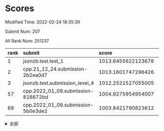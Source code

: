 # Scores

Modified Time: 2022-02-24 18:35:39

Submit Num: 207

All Rank Num: 251237

| rank |               submit               |       score        |       sigma        | pk_num |
| :--- | :--------------------------------- | :----------------- | :----------------- | :----- |
| 1    | jsonzb.test.test_1                 | 1013.6455622123678 | 0.805069112696787  | 4852   |
| 2    | cpp.21_12_24.submission-2b2ea0d7   | 1013.1601747296426 | 0.8228199872244631 | 4857   |
| 3    | jsonzb.test.submission_level_4     | 1012.2521527055005 | 0.8026310505298563 | 4857   |
| 57   | cpp.2022_01_09.submission-816672bd | 1004.9275954954007 | 0.7180978814669974 | 4858   |
| 68   | cpp.2022_01_09.submission-5b0e3de2 | 1003.8421790823612 | 0.7052981472626823 | 4853   |


<details>
<summary>全部</summary>

| rank |                 submit                 |       score        |       sigma        | pk_num |
| :--- | :------------------------------------- | :----------------- | :----------------- | :----- |
| 1    | jsonzb.test.test_1                     | 1013.6455622123678 | 0.805069112696787  | 4852   |
| 2    | cpp.21_12_24.submission-2b2ea0d7       | 1013.1601747296426 | 0.8228199872244631 | 4857   |
| 3    | jsonzb.test.submission_level_4         | 1012.2521527055005 | 0.8026310505298563 | 4857   |
| 4    | gobigger.level_3.submission_level_3_7  | 1011.3022673240251 | 0.7456099993565276 | 4858   |
| 5    | gobigger.level_3.submission_level_3_34 | 1011.2569205901749 | 0.758379092331582  | 4856   |
| 6    | gobigger.level_3.submission_level_3_33 | 1011.1581027920764 | 0.7553545827996687 | 4852   |
| 7    | gobigger.level_3.submission_level_3_27 | 1010.9475530537801 | 0.7514062319908456 | 4858   |
| 8    | gobigger.level_3.submission_level_3_25 | 1010.9332832401789 | 0.7670535408792478 | 4854   |
| 9    | gobigger.level_3.submission_level_3_30 | 1010.7418424533569 | 0.7612066818462481 | 4857   |
| 10   | gobigger.level_3.submission_level_3_21 | 1010.7059649250565 | 0.7752247120361925 | 4853   |
| 11   | gobigger.level_3.submission_level_3_45 | 1010.7033765638422 | 0.769261719200744  | 4858   |
| 12   | gobigger.level_3.submission_level_3_1  | 1010.6716851713735 | 0.7555371947466383 | 4858   |
| 13   | gobigger.level_3.submission_level_3_3  | 1010.6607598728364 | 0.7940781546100597 | 4856   |
| 14   | gobigger.level_3.submission_level_3_42 | 1010.6539679513886 | 0.7844052962369468 | 4847   |
| 15   | gobigger.level_3.submission_level_3_38 | 1010.5640275086963 | 0.7602395005668271 | 4852   |
| 16   | gobigger.level_3.submission_level_3_37 | 1010.478349946055  | 0.7823830888464367 | 4856   |
| 17   | gobigger.level_3.submission_level_3_41 | 1010.4233589955899 | 0.7837462333120375 | 4857   |
| 18   | gobigger.level_3.submission_level_3_48 | 1010.3173113698306 | 0.7470457212545879 | 4853   |
| 19   | gobigger.level_3.submission_level_3_9  | 1010.2307271090338 | 0.7418892977440199 | 4854   |
| 20   | gobigger.level_3.submission_level_3_20 | 1010.1103519401621 | 0.7313429373929613 | 4855   |
| 21   | gobigger.level_3.submission_level_3_15 | 1010.0940667908222 | 0.7692643238850932 | 4851   |
| 22   | gobigger.level_3.submission_level_3_43 | 1009.9733099446714 | 0.7483884762464622 | 4854   |
| 23   | gobigger.level_3.submission_level_3_12 | 1009.8742130707997 | 0.7634703161573139 | 4856   |
| 24   | gobigger.level_3.submission_level_3_39 | 1009.8479965598395 | 0.7587767294117128 | 4856   |
| 25   | gobigger.level_3.submission_level_3_47 | 1009.8427352950002 | 0.7571909851624837 | 4855   |
| 26   | gobigger.level_3.submission_level_3_28 | 1009.8050207381166 | 0.7614419898989975 | 4848   |
| 27   | gobigger.level_3.submission_level_3_23 | 1009.7679938523679 | 0.7423406858521072 | 4850   |
| 28   | gobigger.level_3.submission_level_3_17 | 1009.7532399009251 | 0.7440678168235734 | 4857   |
| 29   | gobigger.level_3.submission_level_3_16 | 1009.7396883609783 | 0.759317487811207  | 4860   |
| 30   | gobigger.level_3.submission_level_3_6  | 1009.7301299875137 | 0.7632187363008227 | 4855   |
| 31   | gobigger.level_3.submission_level_3_24 | 1009.7298726496097 | 0.7673374905143379 | 4855   |
| 32   | gobigger.level_3.submission_level_3_36 | 1009.6820390510088 | 0.7607603704286521 | 4853   |
| 33   | gobigger.level_3.submission_level_3_8  | 1009.6311732228841 | 0.744897221924596  | 4855   |
| 34   | gobigger.level_3.submission_level_3_18 | 1009.6187257010798 | 0.7557514491883297 | 4856   |
| 35   | gobigger.level_3.submission_level_3_2  | 1009.5762049132854 | 0.7522363698315595 | 4850   |
| 36   | gobigger.level_3.submission_level_3_14 | 1009.5330776830001 | 0.744008411261342  | 4853   |
| 37   | gobigger.level_3.submission_level_3_0  | 1009.5068551629424 | 0.7462192910214415 | 4853   |
| 38   | gobigger.level_3.submission_level_3_46 | 1009.500554360252  | 0.747825003552168  | 4855   |
| 39   | gobigger.level_3.submission_level_3_40 | 1009.4732506439818 | 0.7568541464794869 | 4857   |
| 40   | gobigger.level_3.submission_level_3_13 | 1009.441266969016  | 0.749501358987979  | 4858   |
| 41   | gobigger.level_3.submission_level_3_49 | 1009.3930790728521 | 0.7692499110584547 | 4859   |
| 42   | gobigger.level_3.submission_level_3_11 | 1009.3486461677923 | 0.7632730206114662 | 4854   |
| 43   | gobigger.level_3.submission_level_3_35 | 1009.2407085564191 | 0.7613648765018277 | 4855   |
| 44   | gobigger.level_3.submission_level_3_4  | 1009.2303723667317 | 0.7699708762036857 | 4862   |
| 45   | gobigger.level_3.submission_level_3_10 | 1008.9852359398161 | 0.7382843083319024 | 4851   |
| 46   | gobigger.level_3.submission_level_3_32 | 1008.8836681031927 | 0.730216680383048  | 4853   |
| 47   | gobigger.level_3.submission_level_3_19 | 1008.7280961160454 | 0.7605886646556644 | 4857   |
| 48   | gobigger.level_3.submission_level_3_31 | 1008.6558308165799 | 0.7335468527505256 | 4861   |
| 49   | gobigger.level_3.submission_level_3_26 | 1008.6184334658976 | 0.7459818770989424 | 4860   |
| 50   | gobigger.level_3.submission_level_3_44 | 1008.5327503377838 | 0.7401894766439707 | 4858   |
| 51   | gobigger.level_3.submission_level_3_29 | 1008.4077625176566 | 0.7444509183052833 | 4857   |
| 52   | gobigger.level_3.submission_level_3_5  | 1008.317092444979  | 0.7578644498641481 | 4851   |
| 53   | gobigger.level_3.submission_level_3_22 | 1008.3108580678607 | 0.7525688965814683 | 4858   |
| 54   | gobigger.level_1.submission_level_1_39 | 1005.7884139545997 | 0.7262131720805682 | 4857   |
| 55   | gobigger.level_1.submission_level_1_29 | 1005.2456376784301 | 0.7085995433608221 | 4855   |
| 56   | gobigger.level_1.submission_level_1_0  | 1004.9869921044925 | 0.7126699210159312 | 4847   |
| 57   | cpp.2022_01_09.submission-816672bd     | 1004.9275954954007 | 0.7180978814669974 | 4858   |
| 58   | gobigger.level_1.submission_level_1_34 | 1004.8442019743524 | 0.7200109784394518 | 4855   |
| 59   | gobigger.level_1.submission_level_1_16 | 1004.6931014192802 | 0.7250023517139607 | 4855   |
| 60   | gobigger.level_1.submission_level_1_23 | 1004.6491369366587 | 0.716201116141866  | 4856   |
| 61   | gobigger.level_1.submission_level_1_18 | 1004.4680952482923 | 0.7286398108311818 | 4856   |
| 62   | gobigger.level_1.submission_level_1_32 | 1004.4534659867523 | 0.7168799434574354 | 4855   |
| 63   | gobigger.level_1.submission_level_1_31 | 1004.1735178247933 | 0.7063498026063832 | 4848   |
| 64   | gobigger.level_1.submission_level_1_48 | 1004.1687320415201 | 0.7161402111765683 | 4856   |
| 65   | gobigger.level_1.submission_level_1_45 | 1004.1420406053594 | 0.716378864478239  | 4859   |
| 66   | gobigger.level_1.submission_level_1_27 | 1003.932320089111  | 0.7221342534777512 | 4855   |
| 67   | gobigger.level_1.submission_level_1_12 | 1003.8916822233348 | 0.7177151816065942 | 4855   |
| 68   | cpp.2022_01_09.submission-5b0e3de2     | 1003.8421790823612 | 0.7052981472626823 | 4853   |
| 69   | gobigger.level_1.submission_level_1_35 | 1003.8223973249092 | 0.72291033027412   | 4857   |
| 70   | gobigger.level_1.submission_level_1_13 | 1003.8194348913424 | 0.7193425078036839 | 4856   |
| 71   | gobigger.level_1.submission_level_1_1  | 1003.7648096331004 | 0.7196677825886276 | 4853   |
| 72   | gobigger.level_1.submission_level_1_2  | 1003.7399820822025 | 0.7193865938356303 | 4863   |
| 73   | gobigger.level_1.submission_level_1_6  | 1003.6958721911242 | 0.7213295660753263 | 4858   |
| 74   | gobigger.level_1.submission_level_1_11 | 1003.6230172930684 | 0.712705316896189  | 4855   |
| 75   | gobigger.level_1.submission_level_1_3  | 1003.6101635550996 | 0.7204132645579605 | 4850   |
| 76   | gobigger.level_1.submission_level_1_14 | 1003.6063738090959 | 0.7082320964100352 | 4856   |
| 77   | gobigger.level_1.submission_level_1_10 | 1003.580309337055  | 0.7089678302279229 | 4854   |
| 78   | gobigger.level_1.submission_level_1_28 | 1003.4249440060123 | 0.7169545519805355 | 4854   |
| 79   | gobigger.level_1.submission_level_1_49 | 1003.4244273440154 | 0.7166084893489488 | 4853   |
| 80   | gobigger.level_1.submission_level_1_36 | 1003.3061203698804 | 0.7179330376655396 | 4854   |
| 81   | gobigger.level_1.submission_level_1_24 | 1003.251148558879  | 0.7122963772979116 | 4862   |
| 82   | gobigger.level_1.submission_level_1_47 | 1003.2407840641368 | 0.7217926496280547 | 4858   |
| 83   | gobigger.level_1.submission_level_1_9  | 1003.2125065127096 | 0.7107529510322225 | 4854   |
| 84   | gobigger.level_1.submission_level_1_4  | 1003.197946838001  | 0.7101314167586353 | 4854   |
| 85   | gobigger.level_1.submission_level_1_26 | 1003.1021757110163 | 0.717359247111707  | 4855   |
| 86   | gobigger.level_1.submission_level_1_43 | 1003.0192613540873 | 0.7112989929245233 | 4850   |
| 87   | gobigger.level_1.submission_level_1_15 | 1002.9847245659616 | 0.7064392496300539 | 4858   |
| 88   | gobigger.level_1.submission_level_1_42 | 1002.8972598224328 | 0.7238397477514495 | 4855   |
| 89   | gobigger.level_1.submission_level_1_21 | 1002.8668313616505 | 0.7134544669699776 | 4853   |
| 90   | gobigger.level_1.submission_level_1_44 | 1002.8554158041293 | 0.7271766266705182 | 4853   |
| 91   | gobigger.level_1.submission_level_1_46 | 1002.837436458549  | 0.7055162206032264 | 4857   |
| 92   | gobigger.level_1.submission_level_1_33 | 1002.8174665485336 | 0.7126725412285758 | 4857   |
| 93   | gobigger.level_1.submission_level_1_8  | 1002.7520820827624 | 0.7066842777670158 | 4857   |
| 94   | gobigger.level_1.submission_level_1_19 | 1002.7015274926096 | 0.7083551821815179 | 4860   |
| 95   | gobigger.level_1.submission_level_1_25 | 1002.4337573537995 | 0.7152482401759682 | 4865   |
| 96   | gobigger.level_1.submission_level_1_20 | 1002.403588232754  | 0.7156552264319114 | 4857   |
| 97   | gobigger.level_1.submission_level_1_38 | 1002.3960306040894 | 0.7023806466940413 | 4853   |
| 98   | gobigger.level_1.submission_level_1_30 | 1002.3265151489356 | 0.7247573644178317 | 4853   |
| 99   | gobigger.level_1.submission_level_1_7  | 1002.3248393716784 | 0.7097747578089015 | 4856   |
| 100  | gobigger.level_1.submission_level_1_22 | 1002.3171440743404 | 0.7214102578789428 | 4849   |
| 101  | gobigger.level_1.submission_level_1_17 | 1002.3016285807915 | 0.7094100655142184 | 4854   |
| 102  | gobigger.level_1.submission_level_1_41 | 1002.2440509806034 | 0.7140504538090375 | 4857   |
| 103  | gobigger.level_1.submission_level_1_40 | 1001.733463930507  | 0.7095874388570079 | 4851   |
| 104  | gobigger.level_1.submission_level_1_5  | 1001.4374435764702 | 0.7174102464255467 | 4854   |
| 105  | gobigger.level_1.submission_level_1_37 | 1001.3097923655778 | 0.722111797221164  | 4849   |
| 106  | gobigger.random.submission_random_3    | 997.3001659918273  | 0.7001596664364657 | 4853   |
| 107  | gobigger.random.submission_random_41   | 997.270689712015   | 0.7171894445616178 | 4856   |
| 108  | gobigger.random.submission_random_21   | 997.0451204274533  | 0.7082621875627019 | 4857   |
| 109  | gobigger.random.submission_random_12   | 997.0275548126506  | 0.70622212135405   | 4860   |
| 110  | gobigger.random.submission_random_44   | 996.9823840919953  | 0.7175976197299813 | 4850   |
| 111  | gobigger.random.submission_random_19   | 996.9393444761549  | 0.7109720899418649 | 4847   |
| 112  | gobigger.random.submission_random_27   | 996.835706694665   | 0.7135869389109294 | 4850   |
| 113  | gobigger.random.submission_random_30   | 996.8183960068442  | 0.6968422414040153 | 4857   |
| 114  | gobigger.random.submission_random_0    | 996.7400316954282  | 0.7062374946397766 | 4857   |
| 115  | gobigger.random.submission_random_39   | 996.685431486164   | 0.7139241857588672 | 4846   |
| 116  | gobigger.random.submission_random_42   | 996.6805686135862  | 0.7180914548403663 | 4853   |
| 117  | gobigger.random.submission_random_4    | 996.6793598096548  | 0.7187267209654398 | 4853   |
| 118  | gobigger.random.submission_random_36   | 996.6352594293332  | 0.7030963865972566 | 4854   |
| 119  | gobigger.random.submission_random_25   | 996.6012053186467  | 0.7132502443578101 | 4853   |
| 120  | gobigger.random.submission_random_48   | 996.4912070156726  | 0.7125876613371995 | 4853   |
| 121  | gobigger.random.submission_random_9    | 996.4904848947692  | 0.7072422309760643 | 4853   |
| 122  | gobigger.random.submission_random_43   | 996.4097142785276  | 0.7101761928122375 | 4859   |
| 123  | gobigger.random.submission_random_16   | 996.400955465052   | 0.7187200124059624 | 4854   |
| 124  | gobigger.random.submission_random_33   | 996.3992138691509  | 0.7140671314159115 | 4856   |
| 125  | gobigger.random.submission_random_1    | 996.357761984058   | 0.7022534489521005 | 4857   |
| 126  | gobigger.random.submission_random_32   | 996.2970362809364  | 0.7040085962912822 | 4859   |
| 127  | gobigger.random.submission_random_37   | 996.2826564799574  | 0.7167613887999513 | 4853   |
| 128  | gobigger.random.submission_random_6    | 996.2439880582723  | 0.7082826203972574 | 4851   |
| 129  | gobigger.random.submission_random_18   | 996.1849008822453  | 0.7054307348691424 | 4859   |
| 130  | gobigger.random.submission_random_35   | 996.1258626904549  | 0.7152077368096462 | 4854   |
| 131  | gobigger.random.submission_random_5    | 996.1251489226158  | 0.6940037056686102 | 4855   |
| 132  | gobigger.random.submission_random_15   | 996.102613663172   | 0.7267421274367052 | 4857   |
| 133  | gobigger.random.submission_random_10   | 996.0902525131899  | 0.7076684846122075 | 4856   |
| 134  | gobigger.random.submission_random_13   | 995.952187812307   | 0.7203340511214674 | 4852   |
| 135  | gobigger.random.submission_random_20   | 995.8963489871173  | 0.7089532575233717 | 4854   |
| 136  | gobigger.random.submission_random_47   | 995.7882206938405  | 0.7059339307494976 | 4859   |
| 137  | gobigger.random.submission_random_28   | 995.7859546587946  | 0.7102585686178986 | 4853   |
| 138  | gobigger.random.submission_random_7    | 995.7660150167197  | 0.718311966853779  | 4857   |
| 139  | gobigger.random.submission_random_49   | 995.7496392097885  | 0.7123712302948294 | 4845   |
| 140  | gobigger.random.submission_random_24   | 995.7191140465741  | 0.7097821681005444 | 4857   |
| 141  | gobigger.random.submission_random_17   | 995.654843097822   | 0.7128560255142858 | 4858   |
| 142  | gobigger.random.submission_random_2    | 995.5261131996119  | 0.7190355590618135 | 4854   |
| 143  | gobigger.random.submission_random_22   | 995.5097038919598  | 0.7223652241600377 | 4856   |
| 144  | gobigger.random.submission_random_14   | 995.4306554137435  | 0.7091411018221541 | 4854   |
| 145  | gobigger.random.submission_random_29   | 995.3837678475386  | 0.6981471481077299 | 4852   |
| 146  | gobigger.random.submission_random_40   | 995.3704183888705  | 0.7096088013143624 | 4858   |
| 147  | gobigger.random.submission_random_26   | 995.2181343297218  | 0.7308363169445549 | 4856   |
| 148  | gobigger.random.submission_random_46   | 995.180459854717   | 0.7043967615095154 | 4856   |
| 149  | gobigger.random.submission_random_8    | 995.0977625443084  | 0.7232196041513437 | 4850   |
| 150  | gobigger.random.submission_random_23   | 995.0574139207931  | 0.7253545030644113 | 4853   |
| 151  | gobigger.random.submission_random_45   | 994.967027833694   | 0.7144345531684747 | 4852   |
| 152  | gobigger.random.submission_random_38   | 994.9178918226525  | 0.7221472806085393 | 4853   |
| 153  | gobigger.random.submission_random_31   | 994.747220640992   | 0.7132810062381467 | 4856   |
| 154  | gobigger.random.submission_random_34   | 994.4702736406462  | 0.7045330900616119 | 4856   |
| 155  | gobigger.random.submission_random_11   | 994.1771530833336  | 0.7185369579573965 | 4853   |
| 156  | gobigger.level_2.submission_level_2_4  | 993.9132284625205  | 0.7306733237540184 | 4856   |
| 157  | gobigger.level_2.submission_level_2_39 | 993.5543313649989  | 0.7340626793502826 | 4857   |
| 158  | gobigger.level_2.submission_level_2_24 | 993.5292700290929  | 0.7370277102761307 | 4858   |
| 159  | gobigger.level_2.submission_level_2_20 | 993.4690361309497  | 0.745663171229202  | 4859   |
| 160  | gobigger.level_2.submission_level_2_32 | 993.1642045696128  | 0.7387837645321235 | 4855   |
| 161  | gobigger.level_2.submission_level_2_5  | 993.1419529949288  | 0.7433839717627853 | 4859   |
| 162  | gobigger.level_2.submission_level_2_9  | 992.9971032813195  | 0.7356438679928247 | 4854   |
| 163  | gobigger.level_2.submission_level_2_49 | 992.9920826248225  | 0.7497945695242104 | 4855   |
| 164  | gobigger.level_2.submission_level_2_48 | 992.9719154488927  | 0.7378474948671068 | 4858   |
| 165  | gobigger.level_2.submission_level_2_47 | 992.9125744625239  | 0.7285932987069922 | 4856   |
| 166  | gobigger.level_2.submission_level_2_22 | 992.859668834815   | 0.7399779919881585 | 4853   |
| 167  | gobigger.level_2.submission_level_2_41 | 992.7838189842463  | 0.7674499394877264 | 4858   |
| 168  | gobigger.level_2.submission_level_2_6  | 992.7582029551849  | 0.7308343070192096 | 4850   |
| 169  | gobigger.level_2.submission_level_2_21 | 992.6337651930716  | 0.7416179274169457 | 4861   |
| 170  | gobigger.level_2.submission_level_2_8  | 992.617452029848   | 0.7348496713646031 | 4854   |
| 171  | gobigger.level_2.submission_level_2_31 | 992.5955869618307  | 0.7560872526915595 | 4858   |
| 172  | gobigger.level_2.submission_level_2_30 | 992.5364528585869  | 0.7583153615056473 | 4857   |
| 173  | gobigger.level_2.submission_level_2_36 | 992.470167629366   | 0.7401601733336977 | 4855   |
| 174  | gobigger.level_2.submission_level_2_27 | 992.4460144712699  | 0.7571208784072765 | 4854   |
| 175  | gobigger.level_2.submission_level_2_7  | 992.4288273449845  | 0.7364465981853823 | 4855   |
| 176  | gobigger.level_2.submission_level_2_15 | 992.4238434497399  | 0.7488572857596009 | 4859   |
| 177  | gobigger.level_2.submission_level_2_23 | 992.4042570356683  | 0.7436063471864983 | 4851   |
| 178  | gobigger.level_2.submission_level_2_16 | 992.3615634938693  | 0.7511138751791903 | 4857   |
| 179  | gobigger.level_2.submission_level_2_18 | 992.2474058120406  | 0.7293780355446519 | 4857   |
| 180  | gobigger.level_2.submission_level_2_25 | 992.1492036149651  | 0.7580541713222237 | 4851   |
| 181  | gobigger.level_2.submission_level_2_29 | 992.0874429120573  | 0.7387115258480801 | 4853   |
| 182  | gobigger.level_2.submission_level_2_33 | 992.0684331879127  | 0.7405027059123495 | 4852   |
| 183  | gobigger.level_2.submission_level_2_44 | 992.06170305436    | 0.7342542433869734 | 4849   |
| 184  | gobigger.level_2.submission_level_2_12 | 992.0146993293804  | 0.7460194758320885 | 4852   |
| 185  | gobigger.level_2.submission_level_2_40 | 991.9909830357965  | 0.7356832749310586 | 4856   |
| 186  | gobigger.level_2.submission_level_2_34 | 991.976893948561   | 0.7479387998333779 | 4853   |
| 187  | gobigger.level_2.submission_level_2_45 | 991.8806972460494  | 0.7460232162691469 | 4855   |
| 188  | gobigger.level_2.submission_level_2_19 | 991.747364648927   | 0.7296251261568542 | 4858   |
| 189  | gobigger.level_2.submission_level_2_2  | 991.7356974039716  | 0.7393361696976634 | 4853   |
| 190  | gobigger.level_2.submission_level_2_0  | 991.6198555332641  | 0.7421062123773631 | 4858   |
| 191  | gobigger.level_2.submission_level_2_10 | 991.5978373640904  | 0.7531131054848008 | 4855   |
| 192  | gobigger.level_2.submission_level_2_3  | 991.5894830586213  | 0.7541197555845651 | 4855   |
| 193  | gobigger.level_2.submission_level_2_14 | 991.4768946631641  | 0.7416055670939264 | 4853   |
| 194  | gobigger.level_2.submission_level_2_28 | 991.4241922157389  | 0.7598971280913309 | 4850   |
| 195  | gobigger.level_2.submission_level_2_42 | 991.2966964679819  | 0.74398101934987   | 4857   |
| 196  | gobigger.level_2.submission_level_2_17 | 991.2118311424387  | 0.7525072163175809 | 4858   |
| 197  | gobigger.level_2.submission_level_2_1  | 991.094931456008   | 0.7552861765175221 | 4856   |
| 198  | gobigger.level_2.submission_level_2_43 | 990.9212814135773  | 0.7793613141433253 | 4847   |
| 199  | gobigger.level_2.submission_level_2_38 | 990.9190042217114  | 0.7734582518391089 | 4858   |
| 200  | gobigger.level_2.submission_level_2_11 | 990.7271601214171  | 0.7642007773948307 | 4851   |
| 201  | gobigger.level_2.submission_level_2_37 | 990.6625872316708  | 0.7598783977788824 | 4851   |
| 202  | gobigger.level_2.submission_level_2_35 | 990.6078225658649  | 0.7587046062410849 | 4855   |
| 203  | gobigger.level_2.submission_level_2_46 | 990.5724740003296  | 0.7549838878612255 | 4856   |
| 204  | gobigger.level_2.submission_level_2_13 | 990.4405365657396  | 0.7756310738817064 | 4858   |
| 205  | gobigger.level_2.submission_level_2_26 | 989.9853639205203  | 0.7666497080487836 | 4843   |
| 206  | gobigger.none.submission_none_1        | 977.5088730971894  | 1.3767404929842788 | 4853   |
| 207  | gobigger.none.submission_none_0        | 976.0026477957025  | 1.4849219797417907 | 4856   |

</details>